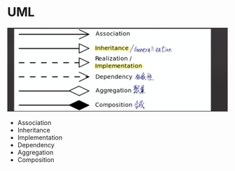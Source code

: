 # UML

![UML](images/2020-10-24-17-06-43.png)

- Association
- Inheritance
- Implementation
- Dependency
- Aggregation
- Composition
